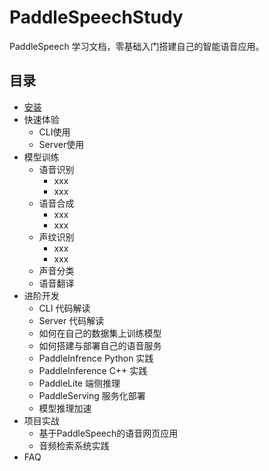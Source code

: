 # PaddleSpeechStudy

PaddleSpeech 学习文档，零基础入门搭建自己的智能语音应用。

## 目录

+ [安装](docs/01_install.md)
+ 快速体验
    + CLI使用
    + Server使用
+ 模型训练
    + 语音识别
        + xxx
        + xxx
    + 语音合成
        + xxx
        + xxx
    + 声纹识别
        + xxx
        + xxx
    + 声音分类
    + 语音翻译
+ 进阶开发
    + CLI 代码解读
    + Server 代码解读
    + 如何在自己的数据集上训练模型
    + 如何搭建与部署自己的语音服务
    + PaddleInfrence Python 实践
    + PaddleInference C++ 实践
    + PaddleLite 端侧推理
    + PaddleServing 服务化部署
    + 模型推理加速
+ 项目实战
    + 基于PaddleSpeech的语音网页应用
    + 音频检索系统实践
+ FAQ

